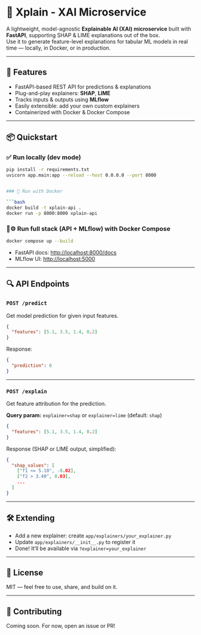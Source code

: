 # 🧠 Xplain - XAI Microservice

A lightweight, model-agnostic **Explainable AI (XAI) microservice** built with **FastAPI**, supporting SHAP & LIME explanations out of the box.  
Use it to generate feature-level explanations for tabular ML models in real time — locally, in Docker, or in production.

---

## 🚀 Features
- FastAPI-based REST API for predictions & explanations
- Plug-and-play explainers: **SHAP**, **LIME**
- Tracks inputs & outputs using **MLflow**
- Easily extensible: add your own custom explainers
- Containerized with Docker & Docker Compose

---

## 📦 Quickstart

### ✅ Run locally (dev mode)
```bash
pip install -r requirements.txt
uvicorn app.main:app --reload --host 0.0.0.0 --port 8000


### 🐳 Run with Docker

```bash
docker build -t xplain-api .
docker run -p 8000:8000 xplain-api
```

### 🐳⚙ Run full stack (API + MLflow) with Docker Compose

```bash
docker compose up --build
```

* FastAPI docs: [http://localhost:8000/docs](http://localhost:8000/docs)
* MLflow UI: [http://localhost:5000](http://localhost:5000)

---

## 🔍 API Endpoints

### `POST /predict`

Get model prediction for given input features.

```json
{
  "features": [5.1, 3.5, 1.4, 0.2]
}
```

Response:

```json
{
  "prediction": 0
}
```

---

### `POST /explain`

Get feature attribution for the prediction.

**Query param:** `explainer=shap` or `explainer=lime` (default: `shap`)

```json
{
  "features": [5.1, 3.5, 1.4, 0.2]
}
```

Response (SHAP or LIME output, simplified):

```json
{
  "shap_values": [
    ["f1 <= 5.10", -0.02],
    ["f2 > 3.40", 0.03],
    ...
  ]
}
```

---

## 🛠 Extending

* Add a new explainer: create `app/explainers/your_explainer.py`
* Update `app/explainers/__init__.py` to register it
* Done! It’ll be available via `?explainer=your_explainer`

---

## 📜 License

MIT — feel free to use, share, and build on it.

---

## 🤝 Contributing

Coming soon. For now, open an issue or PR!
